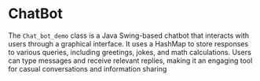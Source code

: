 # ChatBot
The `Chat_bot_demo` class is a Java Swing-based chatbot that interacts with users through a graphical interface. It uses a HashMap to store responses to various queries, including greetings, jokes, and math calculations. Users can type messages and receive relevant replies, making it an engaging tool for casual conversations and information sharing
